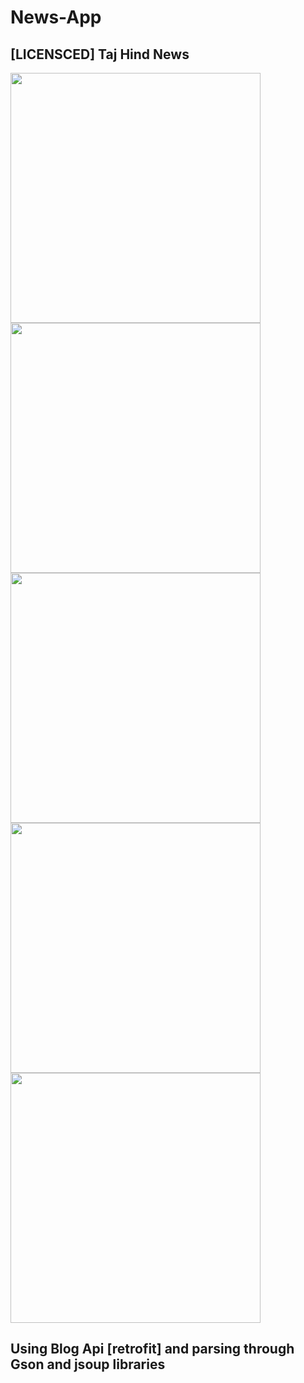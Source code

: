 # News-App
## [LICENSCED] Taj Hind News

<img src="https://user-images.githubusercontent.com/58212835/73133975-a0f50a00-4056-11ea-9aca-197d6f7d8ab1.png" height="400">  <img src="https://user-images.githubusercontent.com/58212835/73133981-afdbbc80-4056-11ea-8f41-38a19757ec33.png" height="400">  <img src="https://user-images.githubusercontent.com/58212835/73133968-7d31c400-4056-11ea-938e-dd677d0e2c7a.png" height="400">  <img src="https://user-images.githubusercontent.com/58212835/73133983-b5d19d80-4056-11ea-91ad-d2049a036661.png" height="400">  <img src="https://user-images.githubusercontent.com/58212835/73133985-b79b6100-4056-11ea-84ab-e42511421d69.png" height="400">






## Using Blog Api [retrofit] and parsing through Gson and jsoup libraries
